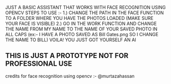JUST A BASIC ASSISTANT THAT WORKS WITH FACE RECOGNITION USING OPENCV
      STEPS TO USE :-
             1.) CHANGE THE PATH IN THE FACE FUNCTION TO A FOLDER WHERE YOU HAVE THE PHOTOS LOADED (MAKE SURE YOUR FACE IS VISIBLE)
             2.) GO IN THE WORK FUNCTION AND CHANGE THE NAME FROM MY NAME TO THE NAME OF YOUR SAVED PHOTO IN ALL CAPS (ex:- I HAVE A PHOTO SAVED AS Bill Gates.png  SO I CHANGE THE NAME TO BILL)
VOILA! YOU JUST GOT YOURSELF AN AI 







## THIS IS JUST A PROTOTYPE NOT FOR PROFESSIONAL USE ##
credits for face recognition using opencv :- @murtazahassan 
